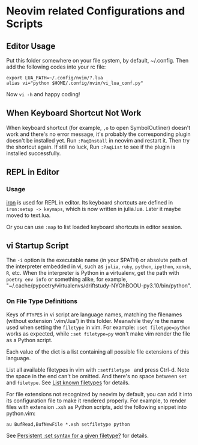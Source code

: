 # Neovim related Configurations and Scripts

## Editor Usage

Put this folder somewhere on your file system, by default, ~/.config.
Then add the following codes into your rc file:

    export LUA_PATH=~/.config/nvim/?.lua
    alias vi="python $HOME/.config/nvim/vi_lua_conf.py"

Now `vi -h` and happy coding!

## When Keyboard Shortcut Not Work

When keyboard shortcut (for example, `,o` to open SymbolOutliner) doesn't
work and there's no error message, it's probably the corresponding plugin
doesn't be installed yet. Run `:PaqInstall` in neovim and restart it.
Then try the shortcut again.
If still no luck, Run `:PaqList` to see if the plugin is installed successfully.

## REPL in Editor

### Usage

[iron](https://github.com/hkupty/iron.nvim) is used for REPL in editor.
Its keyboard shortcuts are defined in `iron:setup -> keymaps`,
which is now written in julia.lua. Later it maybe moved to text.lua.

Or you can use `:map` to list loaded keyboard shortcuts in editor session.

## vi Startup Script

The `-i` option is the executable name (in your $PATH) or absolute path of the interpreter embedded in vi,
such as `julia`, `ruby`, `python`, `ipython`, `xonsh`, `R`, etc.
When the interpreter is Python in a virtualenv,
get the path with `poetry env info` or something alike,
for example, "~/.cache/pypoetry/virtualenvs/driftstudy-NYOhBOOU-py3.10/bin/python".

### On File Type Definitions

Keys of `FTYPES` in vi script are language names,
matching the filenames (without extension '.vim/.lua') in this folder.
Meanwhile they're the name used when setting the `filetype` in vim.
For example: `:set filetype=python` works as expected,
while `:set filetype=py` won't make vim render the file as a Python script.

Each value of the dict is a list containing all possible file extensions of this language.

List all available filetypes in vim with `:setfiletype ` and press Ctrl-d.
Note the space in the end can't be omitted.
And there's no space between `set` and `filetype`.
See [List known filetypes](https://vi.stackexchange.com/questions/5780/list-known-filetypes) for details.

For file extensions not recognized by neovim by default,
you can add it into its configuration file to make it rendered properly.
For example, to render files with extension `.xsh` as Python scripts,
add the following snippet into python.vim:
```
au BufRead,BufNewFile *.xsh setfiletype python
```

See [Persistent :set syntax for a given filetype?](https://stackoverflow.com/questions/11666170/persistent-set-syntax-for-a-given-filetype) for details.
